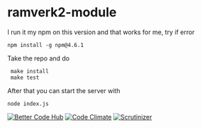 # ramverk2-module

I run it my npm on this version and that works for me, try if error

```
npm install -g npm@4.6.1   
```

Take the repo and do
```
 make install
 make test
```

After that you can start the server with
```
node index.js
```
[![Better Code Hub](https://img.shields.io/badge/BetterCodeHub-7/10-green.svg)](https://bettercodehub.com/results/KifeKenny/ramverk2-module)
[![Code Climate](https://img.shields.io/codeclimate/github/kabisaict/flow.svg)](https://codeclimate.com/github/KifeKenny/ramverk2-module)
[![Scrutinizer](https://img.shields.io/scrutinizer/g/filp/whoops.svg)](https://scrutinizer-ci.com/g/KifeKenny/ramverk2-module/inspections/972a3a3d-c523-4872-bd0c-9317302388eb)
